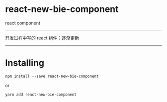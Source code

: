 # react-new-bie-component
react component

***
开发过程中写的 react 组件；逐渐更新
***

# Installing
```
npm install --save react-new-bie-component
```
or
```
yarn add react-new-bie-component
```
